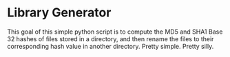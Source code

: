 # Library Generator
This goal of this simple python script is to compute the MD5 and SHA1 Base 32 hashes of files stored in a directory, and then rename the files to their corresponding hash value in another directory. Pretty simple. Pretty silly.